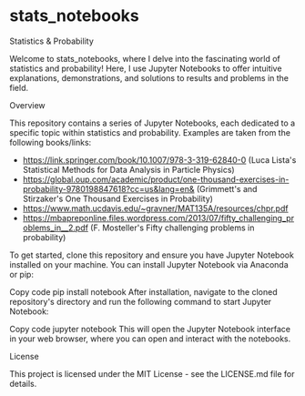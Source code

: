 # stats_notebooks
Statistics & Probability

Welcome to stats_notebooks, where I delve into the fascinating world of statistics and probability! Here, I use Jupyter Notebooks to offer intuitive explanations, demonstrations, and solutions to results and problems in the field. 

Overview

This repository contains a series of Jupyter Notebooks, each dedicated to a specific topic within statistics and probability. Examples are taken from the following books/links: 
- https://link.springer.com/book/10.1007/978-3-319-62840-0  (Luca Lista's Statistical Methods for Data Analysis in Particle Physics)
- https://global.oup.com/academic/product/one-thousand-exercises-in-probability-9780198847618?cc=us&lang=en& (Grimmett's and Stirzaker's One Thousand Exercises in Probability)
- https://www.math.ucdavis.edu/~gravner/MAT135A/resources/chpr.pdf
- https://mbapreponline.files.wordpress.com/2013/07/fifty_challenging_problems_in__2.pdf (F. Mosteller's Fifty challenging problems in probability)

To get started, clone this repository and ensure you have Jupyter Notebook installed on your machine. You can install Jupyter Notebook via Anaconda or pip:

Copy code
pip install notebook
After installation, navigate to the cloned repository's directory and run the following command to start Jupyter Notebook:

Copy code
jupyter notebook
This will open the Jupyter Notebook interface in your web browser, where you can open and interact with the notebooks.

License

This project is licensed under the MIT License - see the LICENSE.md file for details.

